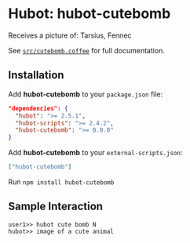 # Hubot: hubot-cutebomb

Receives a picture of: Tarsius, Fennec

See [`src/cutebomb.coffee`](src/cutebomb.coffee) for full documentation.

## Installation

Add **hubot-cutebomb** to your `package.json` file:

```json
"dependencies": {
  "hubot": ">= 2.5.1",
  "hubot-scripts": ">= 2.4.2",
  "hubot-cutebomb": ">= 0.0.0"
}
```

Add **hubot-cutebomb** to your `external-scripts.json`:

```json
["hubot-cutebomb"]
```

Run `npm install hubot-cutebomb`

## Sample Interaction

```
user1>> hubot cute bomb N
hubot>> image of a cute animal
```